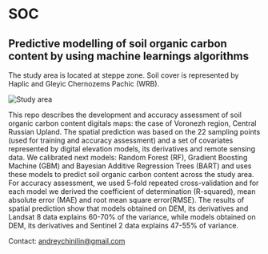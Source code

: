 # SOC
## Predictive modelling of soil organic carbon content by using machine learnings algorithms

The study area is located at steppe zone. Soil cover is represented by Haplic and Gleyic Chernozems Pachic (WRB).

![Study area](https://github.com/chinilin/SOC/research_area.tif)

This repo describes the development and accuracy assessment of soil organic carbon content digitals maps: the case of Voronezh region, Central Russian Upland. The spatial prediction was based on the 22 sampling points (used for training and accuracy assessment) and a set of covariates represented by digital elevation models, its derivatives and remote sensing data. We calibrated next models: Random Forest (RF), Gradient Boosting Machine (GBM) and Bayesian Additive Regression Trees (BART) and uses these models to predict soil organic carbon content across the study area. For accuracy assessment, we used 5-fold repeated cross-validation and for each model we derived the coefficient of determination (R-squared), mean absolute error (MAE) and root mean square error(RMSE). The results of spatial prediction show that models obtained on DEM, its derivatives and Landsat 8 data explains 60-70% of the variance, while models obtained on DEM, its derivatives and Sentinel 2 data explains 47-55% of variance.

Contact: andreychinilin@gmail.com